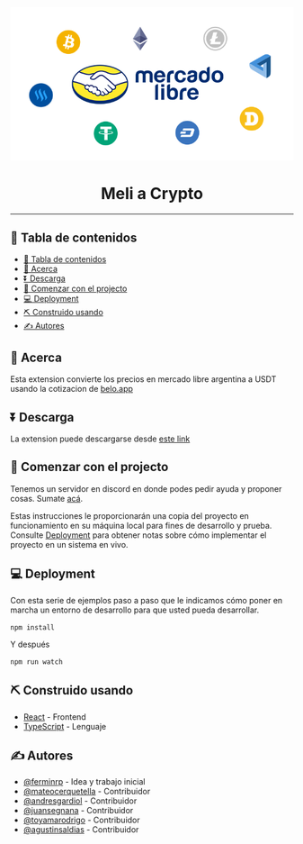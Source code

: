 <p align="center">
  <a href="" rel="noopener">
 <img src="public/logo.png" alt="Project logo"></a>
</p>

<h1 align="center">Meli a Crypto</h1>

---

## 📝 Tabla de contenidos

- [📝 Tabla de contenidos](#-tabla-de-contenidos)
- [🧐 Acerca <a name = "acerca"></a>](#-acerca-)
- [⏬ Descarga <a name = "descarga"></a>](#-descarga-)
- [🏁 Comenzar con el projecto <a name = "getting_started"></a>](#-comenzar-con-el-projecto-)
- [💻 Deployment](#-deployment)
- [⛏️ Construido usando <a name = "built_using"></a>](#️-construido-usando-)
- [✍️ Autores <a name = "authors"></a>](#️-autores-)

## 🧐 Acerca <a name = "acerca"></a>

Esta extension convierte los precios en mercado libre argentina a USDT usando la cotizacion de [belo.app](https://simple.belo.app/app/referral?referralId=8cNBuoEM&campaign=REVENUE_SHARING)

## ⏬ Descarga <a name = "descarga"></a>

La extension puede descargarse desde [este link](https://chrome.google.com/webstore/detail/meli-a-usdt/pabjndhejioccdbodimjhmgbjhhgphgl)

## 🏁 Comenzar con el projecto <a name = "getting_started"></a>

Tenemos un servidor en discord en donde podes pedir ayuda y proponer cosas. Sumate [acá](https://discord.gg/mGJ9fYwRZB).

Estas instrucciones le proporcionarán una copia del proyecto en funcionamiento en su máquina local para fines de desarrollo y prueba. Consulte [Deployment](#deployment) para obtener notas sobre cómo implementar el proyecto en un sistema en vivo.

## 💻 Deployment

Con esta serie de ejemplos paso a paso que le indicamos cómo poner en marcha un entorno de desarrollo para que usted pueda desarrollar.

```
npm install
```

Y después

```
npm run watch
```

## ⛏️ Construido usando <a name = "built_using"></a>

- [React](https://reactjs.org/) - Frontend
- [TypeScript](https://github.com/microsoft/TypeScript) - Lenguaje

## ✍️ Autores <a name = "authors"></a>

- [@ferminrp](https://github.com/ferminrp) - Idea y trabajo inicial
- [@mateocerquetella](https://github.com/mateocerquetella) - Contribuidor
- [@andresgardiol](https://github.com/andresgardiol) - Contribuidor
- [@juansegnana](https://github.com/juansegnana) - Contribuidor
- [@toyamarodrigo](https://github.com/toyamarodrigo) - Contribuidor
- [@agustinsaldias](https://github.com/agustinsaldias) - Contribuidor
